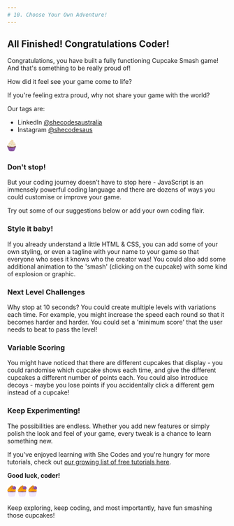```yaml
---
# 10. Choose Your Own Adventure!
---
```


## All Finished! Congratulations Coder!

Congratulations, you have built a fully functioning Cupcake Smash game! And that's something to be really proud of!

How did it feel see your game come to life?

If you're feeling extra proud, why not share your game with the world? 

Our tags are:

-   LinkedIn [@shecodesaustralia](https://www.linkedin.com/company/shecodesaustralia/)
-   Instagram [@shecodesaus](https://www.instagram.com/shecodesaus/)
  
<p align="start">
<img src=../step_2/test_plain_cupcake.svg width="20">
</p>

### Don't stop!

But your coding journey doesn’t have to stop here - JavaScript is an immensely powerful coding language and there are dozens of ways you could customise or improve your game.

Try out some of our suggestions below or add your own coding flair.

### Style it baby!

If you already understand a little HTML & CSS, you can add some of your own styling, or even a tagline with your name to your game so that everyone who sees it knows who the creator was! You could also add some additional animation to the 'smash' (clicking on the cupcake) with some kind of explosion or graphic.

### Next Level Challenges

Why stop at 10 seconds? You could create multiple levels with variations each time. For example, you might increase the speed each round so that it becomes harder and harder. You could set a 'minimum score' that the user needs to beat to pass the level!

### Variable Scoring

You might have noticed that there are different cupcakes that display - you could randomise which cupcake shows each time, and give the different cupcakes a different number of points each. You could also introduce decoys - maybe you lose points if you accidentally click a different gem instead of a cupcake!

### Keep Experimenting!

The possibilities are endless. Whether you add new features or simply polish the look and feel of your game, every tweak is a chance to learn something new.

If you've enjoyed learning with She Codes and you're hungry for more tutorials, check out [our growing list of free tutorials here](https://shecodes.com.au/tutorials).

**Good luck, coder!**

<p align="start">
<img src=../step_2/shecodes_cupcake.svg width="20">
<img src=../step_2/shecodes_cupcake.svg width="20">
<img src=../step_2/shecodes_cupcake.svg width="20">
</p>

Keep exploring, keep coding, and most importantly, have fun smashing those cupcakes!